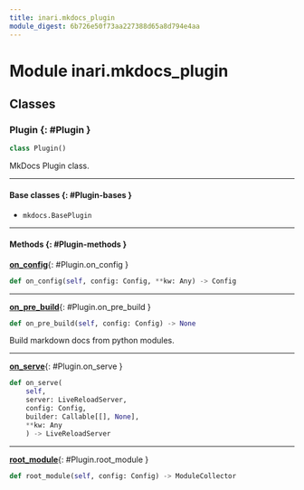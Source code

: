 ```yaml
---
title: inari.mkdocs_plugin
module_digest: 6b726e50f73aa227388d65a8d794e4aa
---
```


# Module inari.mkdocs_plugin

## Classes

### Plugin {: #Plugin }

```python
class Plugin()
```

MkDocs Plugin class.

------

#### Base classes {: #Plugin-bases }

* `mkdocs.BasePlugin`

------

#### Methods {: #Plugin-methods }

[**on_config**](#Plugin.on_config){: #Plugin.on_config }

```python
def on_config(self, config: Config, **kw: Any) -> Config
```

------

[**on_pre_build**](#Plugin.on_pre_build){: #Plugin.on_pre_build }

```python
def on_pre_build(self, config: Config) -> None
```

Build markdown docs from python modules.

------

[**on_serve**](#Plugin.on_serve){: #Plugin.on_serve }

```python
def on_serve(
    self,
    server: LiveReloadServer,
    config: Config,
    builder: Callable[[], None],
    **kw: Any
    ) -> LiveReloadServer
```

------

[**root_module**](#Plugin.root_module){: #Plugin.root_module }

```python
def root_module(self, config: Config) -> ModuleCollector
```